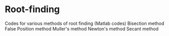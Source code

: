 # Root-finding
Codes for various methods of root finding (Matlab codes)
Bisection method
False Position method
Muller's method
Newton's method
Secant method

